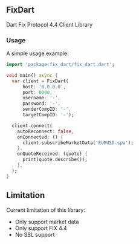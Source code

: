 ## FixDart
Dart Fix Protocol 4.4 Client Library

### Usage

A simple usage example:

```dart
import 'package:fix_dart/fix_dart.dart';

void main() async {
  var client = FixDart(
      host: '0.0.0.0',
      port: 0000,
      username: '-',
      password: '-',
      senderCompID: '-',
      targetCompID: '-');

  client.connect(
    autoReconnect: false,
    onConnected: () {
      client.subscribeMarketData('EURUSD.spa');
    },
    onQuoteReceived: (quote) {
      print(quote.describe());
    },
  );
}


```

## Limitation
Current limitation of this library:
- Only support market data
- Only support FIX 4.4
- No SSL support
